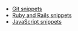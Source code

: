 - [Git snippets](#file-git-snippets-sh)
- [Ruby and Rails snippets](#file-snippets-rb)
- [JavaScript snippets](#file-snippets-coffee)
